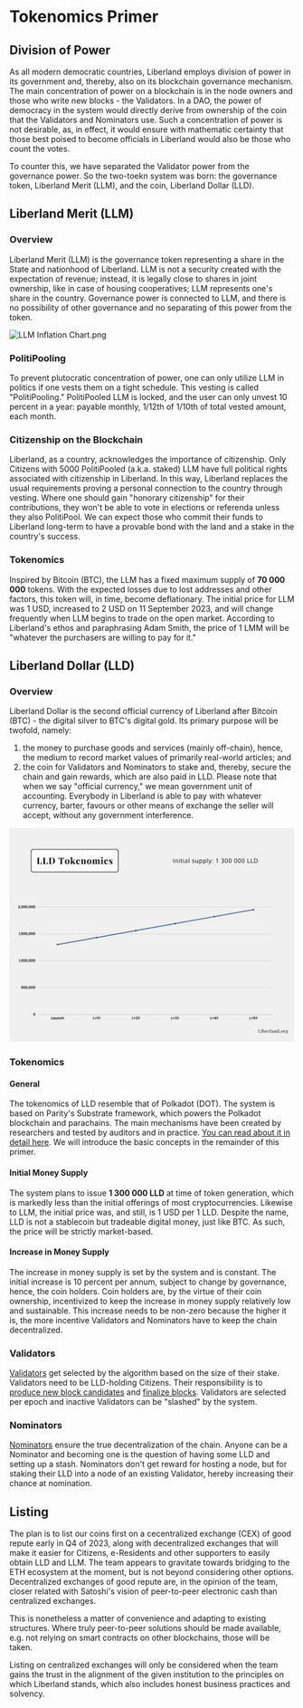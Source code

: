 # Tokenomics Primer

## Division of Power
As all modern democratic countries, Liberland employs division of power in its government and, thereby, also on its blockchain governance mechanism. The main concentration of power on a blockchain is in the node owners and those who write new blocks - the Validators. In a DAO, the power of democracy in the system would directly derive from ownership of the coin that the Validators and Nominators use. Such a concentration of power is not desirable, as, in effect, it would ensure with mathematic certainty that those best poised to become officials in Liberland would also be those who count the votes.

To counter this, we have separated the Validator power from the governance power. So the two-toekn system was born: the governance token, Liberland Merit (LLM), and the coin, Liberland Dollar (LLD).

## Liberland Merit (LLM)
### Overview
Liberland Merit (LLM) is the governance token representing a share in the State and nationhood of Liberland. LLM is not a security created with the expectation of revenue; instead, it is legally close to shares in joint ownership, like in case of housing cooperatives; LLM represents one's share in the country. Governance power is connected to LLM, and there is no possibility of other governance and no separating of this power from the token.

![LLM Inflation Chart.png](media/LLDMokenomics.png)

### PolitiPooling
To prevent plutocratic concentration of power, one can only utilize LLM in politics if one vests them on a tight schedule. This vesting is called "PolitiPooling." PolitiPooled LLM is locked, and the user can only unvest 10 percent in a year: payable monthly, 1/12th of 1/10th of total vested amount, each month.

### Citizenship on the Blockchain
Liberland, as a country, acknowledges the importance of citizenship. Only Citizens with 5000 PolitiPooled (a.k.a. staked) LLM have full political rights associated with citizenship in Liberland. In this way, Liberland replaces the usual requirements proving a personal connection to the country through vesting. Where one should gain "honorary citizenship" for their contributions, they won't be able to vote in elections or referenda unless they also PolitiPool. We can expect those who commit their funds to Liberland long-term to have a provable bond with the land and a stake in the country's success. 

### Tokenomics
Inspired by Bitcoin (BTC), the LLM has a fixed maximum supply of **70 000 000** tokens. With the expected losses due to lost addresses and other factors, this token will, in time, become deflationary. The initial price for LLM was 1 USD, increased to 2 USD on 11 September 2023, and will change frequently when LLM begins to trade on the open market. According to Liberland's ethos and paraphrasing Adam Smith, the price of 1 LMM will be "whatever the purchasers are willing to pay for it."

## Liberland Dollar (LLD)
### Overview
Liberland Dollar is the second official currency of Liberland after Bitcoin (BTC) - the digital silver to BTC's digital gold. Its primary purpose will be twofold, namely:  
1. the money to purchase goods and services (mainly off-chain), hence, the medium to record market values of primarily real-world articles; and
2. the coin for Validators and Nominators to stake and, thereby, secure the chain and gain rewards, which are also paid in LLD.
Please note that when we say "official currency," we mean government unit of accounting. Everybody in Liberland is able to pay with whatever currency, barter, favours or other means of exchange the seller will accept, without any government interference.

![LLD Inflation Chart.png](media/LLDTokenomics.png)

### Tokenomics
#### General
The tokenomics of LLD resemble that of Polkadot (DOT). The system is based on Parity's Substrate framework, which powers the Polkadot blockchain and parachains. The main mechanisms have been created by researchers and tested by auditors and in practice. [You can read about it in detail here](https://wiki.polkadot.network/docs/maintain-polkadot-parameters). We will introduce the basic concepts in the remainder of this primer.

#### Initial Money Supply
The system plans to issue **1 300 000 LLD** at time of token generation, which is markedly less than the initial offerings of most cryptocurrencies. Likewise to LLM, the initial price was, and still, is 1 USD per 1 LLD. Despite the name, LLD is not a stablecoin but tradeable digital money, just like BTC. As such, the price will be strictly market-based.

#### Increase in Money Supply
The increase in money supply is set by the system and is constant. The initial increase is 10 percent per annum, subject to change by governance, hence, the coin holders. Coin holders are, by the virtue of their coin ownership, incentivized to keep the increase in money supply relatively low and sustainable. This increase needs to be non-zero because the higher it is, the more incentive Validators and Nominators have to keep the chain decentralized.

### Validators
[Validators](https://wiki.polkadot.network/docs/learn-staking#selection-of-Validators) get selected by the algorithm based on the size of their stake. Validators need to be LLD-holding Citizens. Their responsibility is to [produce new block candidates](https://wiki.polkadot.network/docs/learn-consensus#block-production-babe) and [finalize blocks](https://wiki.polkadot.network/docs/learn-consensus#finality-gadget-grandpa). Validators are selected per epoch and inactive Validators can be "slashed" by the system.

### Nominators
[Nominators](https://wiki.polkadot.network/docs/learn-staking#selection-of-Validators) ensure the true decentralization of the chain. Anyone can be a Nominator and becoming one is the question of having some LLD and setting up a stash. Nominators don't get reward for hosting a node, but for staking their LLD into a node of an existing Validator, hereby increasing their chance at nomination.

## Listing
The plan is to list our coins first on a cecentralized exchange (CEX) of good repute early in Q4 of 2023, along with decentralized exchanges that will make it easier for Citizens, e-Residents and other supporters to easily obtain LLD and LLM. The team appears to gravitate towards bridging to the ETH ecosystem at the moment, but is not beyond considering other options. Decentralized exchanges of good repute are, in the opinion of the team, closer related with Satoshi's vision of peer-to-peer electronic cash than centralized exchanges.

This is nonetheless a matter of convenience and adapting to existing structures. Where truly peer-to-peer solutions should be made available, e.g. not relying on smart contracts on other blockchains, those will be taken.

Listing on centralized exchanges will only be considered when the team gains the trust in the alignment of the given institution to the principles on which Liberland stands, which also includes honest business practices and solvency. 
